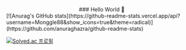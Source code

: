 <center>### Hello World 👋</center>
[![Anurag's GitHub stats](https://github-readme-stats.vercel.app/api?username=Monggle88&show_icons=true&theme=radical)](https://github.com/anuraghazra/github-readme-stats)

[![Solved.ac
프로필](http://mazassumnida.wtf/api/generate_badge?boj=fmonggle88)](https://solved.ac/fmonggle88)


<!--
**Monggle88/Monggle88** is a ✨ _special_ ✨ repository because its `README.md` (this file) appears on your GitHub profile.

Here are some ideas to get you started:

- 🔭 I’m currently working on ...
- 🌱 I’m currently learning ...
- 👯 I’m looking to collaborate on ...
- 🤔 I’m looking for help with ...
- 💬 Ask me about ...
- 📫 How to reach me: ...
- 😄 Pronouns: ...
- ⚡ Fun fact: ...
-->
